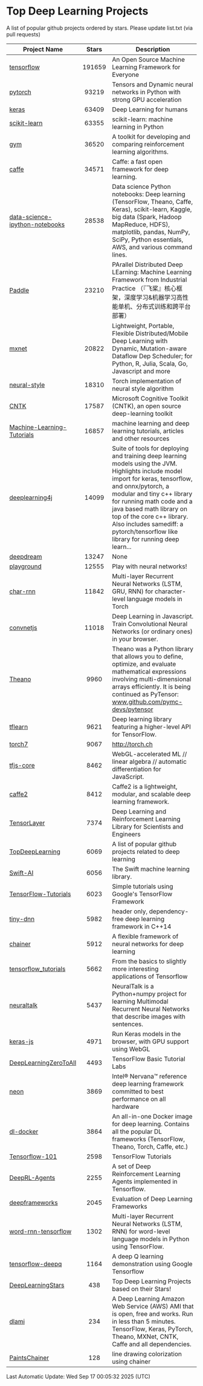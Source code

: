 # Top Deep Learning Projects
A list of popular github projects ordered by stars.
Please update list.txt (via pull requests)

|Project Name| Stars | Description |
| ---------- |:-----:| ----------- |
| [tensorflow](https://github.com/tensorflow/tensorflow) | 191659 | An Open Source Machine Learning Framework for Everyone |
| [pytorch](https://github.com/pytorch/pytorch) | 93219 | Tensors and Dynamic neural networks in Python with strong GPU acceleration |
| [keras](https://github.com/keras-team/keras) | 63409 | Deep Learning for humans |
| [scikit-learn](https://github.com/scikit-learn/scikit-learn) | 63355 | scikit-learn: machine learning in Python |
| [gym](https://github.com/openai/gym) | 36520 | A toolkit for developing and comparing reinforcement learning algorithms. |
| [caffe](https://github.com/BVLC/caffe) | 34571 | Caffe: a fast open framework for deep learning. |
| [data-science-ipython-notebooks](https://github.com/donnemartin/data-science-ipython-notebooks) | 28538 | Data science Python notebooks: Deep learning (TensorFlow, Theano, Caffe, Keras), scikit-learn, Kaggle, big data (Spark, Hadoop MapReduce, HDFS), matplotlib, pandas, NumPy, SciPy, Python essentials, AWS, and various command lines. |
| [Paddle](https://github.com/PaddlePaddle/Paddle) | 23210 | PArallel Distributed Deep LEarning: Machine Learning Framework from Industrial Practice （『飞桨』核心框架，深度学习&机器学习高性能单机、分布式训练和跨平台部署） |
| [mxnet](https://github.com/apache/mxnet) | 20822 | Lightweight, Portable, Flexible Distributed/Mobile Deep Learning with Dynamic, Mutation-aware Dataflow Dep Scheduler; for Python, R, Julia, Scala, Go, Javascript and more |
| [neural-style](https://github.com/jcjohnson/neural-style) | 18310 | Torch implementation of neural style algorithm |
| [CNTK](https://github.com/microsoft/CNTK) | 17587 | Microsoft Cognitive Toolkit (CNTK), an open source deep-learning toolkit |
| [Machine-Learning-Tutorials](https://github.com/ujjwalkarn/Machine-Learning-Tutorials) | 16857 | machine learning and deep learning tutorials, articles and other resources  |
| [deeplearning4j](https://github.com/deeplearning4j/deeplearning4j) | 14099 | Suite of tools for deploying and training deep learning models using the JVM. Highlights include model import for keras, tensorflow, and onnx/pytorch, a modular and tiny c++ library for running math code and a java based math library on top of the core c++ library. Also includes samediff: a pytorch/tensorflow like library for running deep learn... |
| [deepdream](https://github.com/google/deepdream) | 13247 | None |
| [playground](https://github.com/tensorflow/playground) | 12555 | Play with neural networks! |
| [char-rnn](https://github.com/karpathy/char-rnn) | 11842 | Multi-layer Recurrent Neural Networks (LSTM, GRU, RNN) for character-level language models in Torch |
| [convnetjs](https://github.com/karpathy/convnetjs) | 11018 | Deep Learning in Javascript. Train Convolutional Neural Networks (or ordinary ones) in your browser. |
| [Theano](https://github.com/Theano/Theano) | 9960 | Theano was a Python library that allows you to define, optimize, and evaluate mathematical expressions involving multi-dimensional arrays efficiently. It is being continued as PyTensor: www.github.com/pymc-devs/pytensor |
| [tflearn](https://github.com/tflearn/tflearn) | 9621 | Deep learning library featuring a higher-level API for TensorFlow. |
| [torch7](https://github.com/torch/torch7) | 9067 | http://torch.ch |
| [tfjs-core](https://github.com/tensorflow/tfjs-core) | 8462 | WebGL-accelerated ML // linear algebra // automatic differentiation for JavaScript. |
| [caffe2](https://github.com/facebookarchive/caffe2) | 8412 | Caffe2 is a lightweight, modular, and scalable deep learning framework. |
| [TensorLayer](https://github.com/tensorlayer/TensorLayer) | 7374 | Deep Learning and Reinforcement Learning Library for Scientists and Engineers  |
| [TopDeepLearning](https://github.com/aymericdamien/TopDeepLearning) | 6069 | A list of popular github projects related to deep learning |
| [Swift-AI](https://github.com/Swift-AI/Swift-AI) | 6056 | The Swift machine learning library. |
| [TensorFlow-Tutorials](https://github.com/nlintz/TensorFlow-Tutorials) | 6023 | Simple tutorials using Google's TensorFlow Framework |
| [tiny-dnn](https://github.com/tiny-dnn/tiny-dnn) | 5982 | header only, dependency-free deep learning framework in C++14 |
| [chainer](https://github.com/chainer/chainer) | 5912 | A flexible framework of neural networks for deep learning |
| [tensorflow_tutorials](https://github.com/pkmital/tensorflow_tutorials) | 5662 | From the basics to slightly more interesting applications of Tensorflow |
| [neuraltalk](https://github.com/karpathy/neuraltalk) | 5437 | NeuralTalk is a Python+numpy project for learning Multimodal Recurrent Neural Networks that describe images with sentences. |
| [keras-js](https://github.com/transcranial/keras-js) | 4971 | Run Keras models in the browser, with GPU support using WebGL |
| [DeepLearningZeroToAll](https://github.com/hunkim/DeepLearningZeroToAll) | 4493 | TensorFlow Basic Tutorial Labs |
| [neon](https://github.com/NervanaSystems/neon) | 3869 | Intel® Nervana™ reference deep learning framework committed to best performance on all hardware |
| [dl-docker](https://github.com/floydhub/dl-docker) | 3864 | An all-in-one Docker image for deep learning. Contains all the popular DL frameworks (TensorFlow, Theano, Torch, Caffe, etc.) |
| [Tensorflow-101](https://github.com/sjchoi86/Tensorflow-101) | 2598 | TensorFlow Tutorials |
| [DeepRL-Agents](https://github.com/awjuliani/DeepRL-Agents) | 2255 | A set of Deep Reinforcement Learning Agents implemented in Tensorflow. |
| [deepframeworks](https://github.com/zer0n/deepframeworks) | 2045 | Evaluation of Deep Learning Frameworks |
| [word-rnn-tensorflow](https://github.com/hunkim/word-rnn-tensorflow) | 1302 | Multi-layer Recurrent Neural Networks (LSTM, RNN) for word-level language models in Python using TensorFlow. |
| [tensorflow-deepq](https://github.com/siemanko/tensorflow-deepq) | 1164 | A deep Q learning demonstration using Google Tensorflow |
| [DeepLearningStars](https://github.com/hunkim/DeepLearningStars) | 438 | Top Deep Learning Projects based on their Stars! |
| [dlami](https://github.com/ritchieng/dlami) | 234 | A Deep Learning Amazon Web Service (AWS) AMI that is open, free and works. Run in less than 5 minutes. TensorFlow, Keras, PyTorch, Theano, MXNet, CNTK, Caffe and all dependencies. |
| [PaintsChainer](https://github.com/taizan/PaintsChainer) | 128 | line drawing colorization using chainer |

Last Automatic Update: Wed Sep 17 00:05:32 2025 (UTC)
